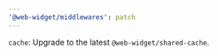 ```yaml
---
'@web-widget/middlewares': patch
---
```


`cache`: Upgrade to the latest `@web-widget/shared-cache`.
